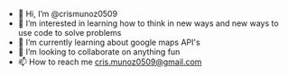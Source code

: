 - 👋 Hi, I’m @crismunoz0509
- 👀 I’m interested in learning how to think in new ways and new ways to use code to solve problems
- 🌱 I’m currently learning about google maps API's
- 💞️ I’m looking to collaborate on anything fun
- 📫 How to reach me cris.munoz0509@gmail.com

<!---
crismunoz0509/crismunoz0509 is a ✨ special ✨ repository because its `README.md` (this file) appears on your GitHub profile.
You can click the Preview link to take a look at your changes.
--->
